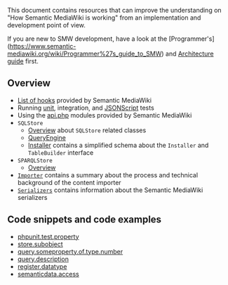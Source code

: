 This document contains resources that can improve the understanding on "How Semantic MediaWiki
is working" from an implementation and development point of view.

If you are new to SMW development, have a look at the [Programmer's]
(https://www.semantic-mediawiki.org/wiki/Programmer%27s_guide_to_SMW) and [Architecture guide](https://www.semantic-mediawiki.org/wiki/Architecture_guide) first.

## Overview

- [List of hooks](hooks.md) provided by Semantic MediaWiki
- Running [unit](https://github.com/SemanticMediaWiki/SemanticMediaWiki/blob/master/tests/phpunit/README.md), integration, and [JSONScript](https://github.com/SemanticMediaWiki/SemanticMediaWiki/tree/master/tests/phpunit/Integration/JSONScript) tests
- Using the [api.php](api.md) modules provided by Semantic MediaWiki
- `SQLStore`
  - [Overview](https://github.com/SemanticMediaWiki/SemanticMediaWiki/blob/master/src/SQLStore/README.md) about `SQLStore` related classes
  - [QueryEngine](https://github.com/SemanticMediaWiki/SemanticMediaWiki/blob/master/src/SQLStore/QueryEngine/README.md)
  - [Installer](https://github.com/SemanticMediaWiki/SemanticMediaWiki/blob/master/docs/technical/doc.installer.md) contains a simplified schema about the `Installer` and `TableBuilder` interface
- `SPARQLStore`
  - [Overview](https://github.com/SemanticMediaWiki/SemanticMediaWiki/blob/master/src/SPARQLStore/README.md)
- [`Importer`](https://github.com/SemanticMediaWiki/SemanticMediaWiki/blob/master/src/Importer/README.md) contains a summary about the process and technical background of the content importer
- [`Serializers`](https://github.com/SemanticMediaWiki/SemanticMediaWiki/blob/master/docs/technical/doc.serializers.md) contains information about the Semantic MediaWiki serializers

## Code snippets and code examples

- [phpunit.test.property](code-snippets/phpunit.test.property.md)
- [store.subobject](code-snippets/store.subobject.md)
- [query.someproperty.of.type.number](code-snippets/query.someproperty.of.type.number.md)
- [query.description](code-snippets/query.description.md)
- [register.datatype](code-snippets/extension.register.datatype.md)
- [semanticdata.access](code-snippets/semanticdata.access.md)
